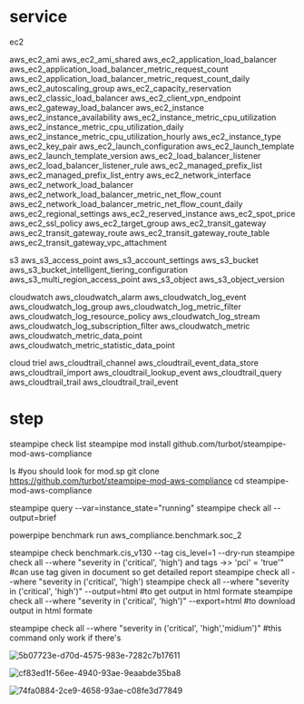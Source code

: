 # service
ec2

aws_ec2_ami
aws_ec2_ami_shared
aws_ec2_application_load_balancer
aws_ec2_application_load_balancer_metric_request_count
aws_ec2_application_load_balancer_metric_request_count_daily
aws_ec2_autoscaling_group
aws_ec2_capacity_reservation
aws_ec2_classic_load_balancer
aws_ec2_client_vpn_endpoint
aws_ec2_gateway_load_balancer
aws_ec2_instance
aws_ec2_instance_availability
aws_ec2_instance_metric_cpu_utilization
aws_ec2_instance_metric_cpu_utilization_daily
aws_ec2_instance_metric_cpu_utilization_hourly
aws_ec2_instance_type
aws_ec2_key_pair
aws_ec2_launch_configuration
aws_ec2_launch_template
aws_ec2_launch_template_version
aws_ec2_load_balancer_listener
aws_ec2_load_balancer_listener_rule
aws_ec2_managed_prefix_list
aws_ec2_managed_prefix_list_entry
aws_ec2_network_interface
aws_ec2_network_load_balancer
aws_ec2_network_load_balancer_metric_net_flow_count
aws_ec2_network_load_balancer_metric_net_flow_count_daily
aws_ec2_regional_settings
aws_ec2_reserved_instance
aws_ec2_spot_price
aws_ec2_ssl_policy
aws_ec2_target_group
aws_ec2_transit_gateway
aws_ec2_transit_gateway_route
aws_ec2_transit_gateway_route_table
aws_ec2_transit_gateway_vpc_attachment

s3
aws_s3_access_point
aws_s3_account_settings
aws_s3_bucket
aws_s3_bucket_intelligent_tiering_configuration
aws_s3_multi_region_access_point
aws_s3_object
aws_s3_object_version

cloudwatch
aws_cloudwatch_alarm
aws_cloudwatch_log_event
aws_cloudwatch_log_group
aws_cloudwatch_log_metric_filter
aws_cloudwatch_log_resource_policy
aws_cloudwatch_log_stream
aws_cloudwatch_log_subscription_filter
aws_cloudwatch_metric
aws_cloudwatch_metric_data_point
aws_cloudwatch_metric_statistic_data_point

cloud triel
aws_cloudtrail_channel
aws_cloudtrail_event_data_store
aws_cloudtrail_import
aws_cloudtrail_lookup_event
aws_cloudtrail_query
aws_cloudtrail_trail
aws_cloudtrail_trail_event


# step
steampipe check list
steampipe mod install github.com/turbot/steampipe-mod-aws-compliance
 
ls #you should look for mod.sp
git clone https://github.com/turbot/steampipe-mod-aws-compliance
cd steampipe-mod-aws-compliance
 
 
steampipe query --var=instance_state="running"
steampipe check all --output=brief
 
powerpipe benchmark run aws_compliance.benchmark.soc_2
 
steampipe check benchmark.cis_v130 --tag cis_level=1 --dry-run
  steampipe check all --where "severity in ('critical', 'high') and tags ->> 'pci' = 'true'" #can use tag given in document so get detailed report
  steampipe check all --where "severity in ('critical', 'high') 
  steampipe check all --where "severity in ('critical', 'high')" --output=html #to get output in html formate
steampipe check all --where "severity in ('critical', 'high')" --export=html #to download output in html formate
 
 
steampipe check all --where "severity in ('critical', 'high','midium')" #this command only work if there's


![5b07723e-d70d-4575-983e-7282c7b17611](https://github.com/user-attachments/assets/1b55aa57-833e-4085-8c93-d4e74113878b)

![cf83ed1f-56ee-4940-93ae-9eaabde35ba8](https://github.com/user-attachments/assets/070c0d99-84df-475c-9c9f-08213a78b466)


![74fa0884-2ce9-4658-93ae-c08fe3d77849](https://github.com/user-attachments/assets/b48a8d38-87aa-47c0-91c3-b9372de079aa)

